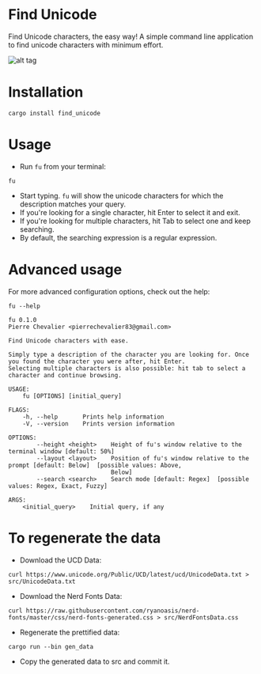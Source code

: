 Find Unicode
===

Find Unicode characters, the easy way!
A simple command line application to find unicode characters with minimum effort.

![alt tag](https://github.com/pierrechevalier83/find_unicode/blob/master/demo/demo.svg)

Installation
===

`cargo install find_unicode`

Usage
===

* Run `fu` from your terminal:
```
fu
```

* Start typing. `fu` will show the unicode characters for which the description matches your query.
* If you're looking for a single character, hit Enter to select it and exit.
* If you're looking for multiple characters, hit Tab to select one and keep searching.
* By default, the searching expression is a regular expression.

Advanced usage
===

For more advanced configuration options, check out the help:
```
fu --help
```

```
fu 0.1.0
Pierre Chevalier <pierrechevalier83@gmail.com>

Find Unicode characters with ease.

Simply type a description of the character you are looking for. Once you found the character you were after, hit Enter.
Selecting multiple characters is also possible: hit tab to select a character and continue browsing.

USAGE:
    fu [OPTIONS] [initial_query]

FLAGS:
    -h, --help       Prints help information
    -V, --version    Prints version information

OPTIONS:
        --height <height>    Height of fu's window relative to the terminal window [default: 50%]
        --layout <layout>    Position of fu's window relative to the prompt [default: Below]  [possible values: Above,
                             Below]
        --search <search>    Search mode [default: Regex]  [possible values: Regex, Exact, Fuzzy]

ARGS:
    <initial_query>    Initial query, if any
```

To regenerate the data
===

* Download the UCD Data:
```
curl https://www.unicode.org/Public/UCD/latest/ucd/UnicodeData.txt > src/UnicodeData.txt
```
* Download the Nerd Fonts Data:
```
curl https://raw.githubusercontent.com/ryanoasis/nerd-fonts/master/css/nerd-fonts-generated.css > src/NerdFontsData.css
```
* Regenerate the prettified data:
```
cargo run --bin gen_data
```
* Copy the generated data to src and commit it.
